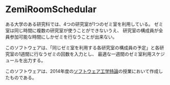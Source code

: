 ZemiRoomSchedular
=================

ある大学のある研究科では、4つの研究室が1つのゼミ室を利用している。
ゼミ室は同じ時間に複数の研究室が使うことができないうえ、
研究室の構成員が全員参加可能な時間にしかゼミを行なうことが出来ない。

このソフトウェアは、「同じゼミ室を利用する各研究室の構成員の予定」と各研究室の1週間に行なうゼミの回数を入力とし、
最適な一週間のゼミ室利用スケジュールを出力する。

このソフトウェアは、2014年度の[ソフトウェア工学特論](http://www.ocw.titech.ac.jp/index.php?module=General&action=T0300&KougiCD=76024)の授業において作成したものである。
